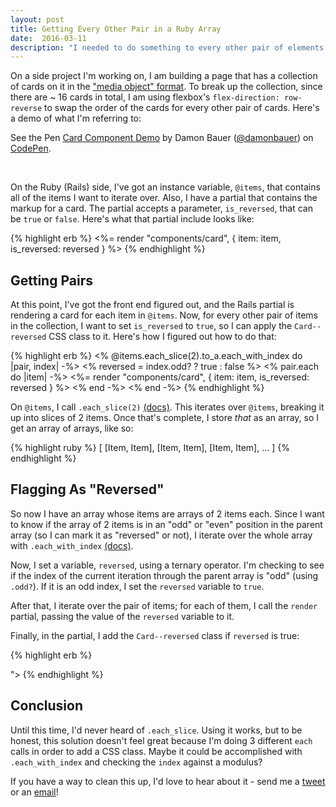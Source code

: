 ```yaml
---
layout: post
title: Getting Every Other Pair in a Ruby Array
date:  2016-03-11
description: "I needed to do something to every other pair of elements in a collection in Ruby. Here's how I did it."
---
```


On a side project I'm working on, I am building a page that has a collection of cards on it in the ["media object" format][1]. To break up the collection, since there are ~ 16 cards in total, I am using flexbox's `flex-direction: row-reverse` to swap the order of the cards for every other pair of cards. Here's a demo of what I'm referring to:

<div class="codepen">
  <p data-height="430" data-theme-id="12496" data-slug-hash="PNzepX" data-default-tab="result" data-user="damonbauer" class="codepen">See the Pen <a href="http://codepen.io/damonbauer/pen/PNzepX/">Card Component Demo</a> by Damon Bauer (<a href="http://codepen.io/damonbauer">@damonbauer</a>) on <a href="http://codepen.io">CodePen</a>.</p>
  <script async src="//assets.codepen.io/assets/embed/ei.js"></script>
</div><br>

On the Ruby (Rails) side, I've got an instance variable, `@items`, that contains all of the items I want to iterate over. Also, I have a partial that contains the markup for a card. The partial accepts a parameter, `is_reversed`, that can be `true` or `false`. Here's what that partial include looks like:

{% highlight erb %}
<%= render "components/card", { item: item, is_reversed: reversed } %>
{% endhighlight %}<br>

## Getting Pairs

At this point, I've got the front end figured out, and the Rails partial is rendering a card for each item in `@items`. Now, for every other pair of items in the collection, I want to set `is_reversed` to `true`, so I can apply the `Card--reversed` CSS class to it. Here's how I figured out how to do that:

{% highlight erb %}
<% @items.each_slice(2).to_a.each_with_index do |pair, index| -%>
  <% reversed = index.odd? ? true : false %>
  <% pair.each do |item| -%>
    <%= render "components/card", { item: item, is_reversed: reversed } %>
  <% end -%>
<% end -%>
{% endhighlight %}<br>


On `@items`, I call `.each_slice(2)` [(docs)][2]. This iterates over `@items`, breaking it up into slices of 2 items. Once that's complete, I store _that_ as an array, so I get an array of arrays, like so:

{% highlight ruby %}
[
  [Item, Item],
  [Item, Item],
  [Item, Item],
  ...
]
{% endhighlight %}<br>

## Flagging As "Reversed"

So now I have an array whose items are arrays of 2 items each. Since I want to know if the array of 2 items is in an "odd" or "even" position in the parent array (so I can mark it as "reversed" or not), I iterate over the whole array with `.each_with_index` [(docs)][3].

Now, I set a variable, `reversed`, using a ternary operator. I'm checking to see if the index of the current iteration through the parent array is "odd" (using `.odd?`). If it is an odd index, I set the `reversed` variable to `true`.

After that, I iterate over the pair of items; for each of them, I call the `render` partial, passing the value of the `reversed` variable to it.

Finally, in the partial, I add the `Card--reversed` class if `reversed` is true:

{% highlight erb %}
<div class="Card<%= " Card--reversed" if is_reversed %>">
{% endhighlight %}<br>

## Conclusion

Until this time, I'd never heard of `.each_slice`. Using it works, but to be honest, this solution doesn't feel great because I'm doing 3 different `each` calls in order to add a CSS class. Maybe it could be accomplished with `.each_with_index` and checking the `index` against a modulus?

If you have a way to clean this up, I'd love to hear about it - send me a [tweet][4] or an [email][5]!

[1]: https://philipwalton.github.io/solved-by-flexbox/demos/media-object/
[2]: http://ruby-doc.org/core-2.2.0/Enumerable.html#method-i-each_slice
[3]: http://ruby-doc.org/core-2.2.0/Enumerable.html#method-i-each_with_index
[4]: https:/twitter.com/damon_bauer
[5]: mailto:hello@damonbauer.me
